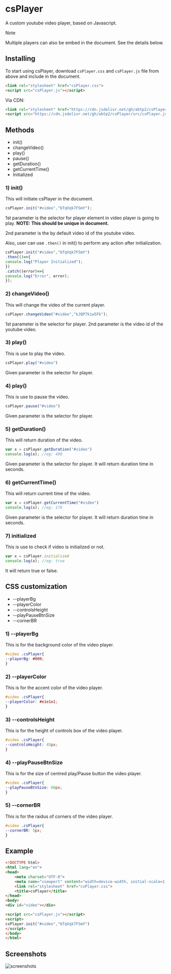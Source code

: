 # csPlayer
A custom youtube video player, based on Javascript.

> [!NOTE]
> Multiple players can also be embed in the document. See the details below.


## Installing
To start using csPlayer, download `csPlayer.css` and `csPlayer.js` file from above and include in the document.
```html
<link rel="stylesheet" href="csPlayer.css">
<script src="csPlayer.js"></script>
```
Via CDN:
```html
<link rel="stylesheet" href="https://cdn.jsdelivr.net/gh/abtp2/csPlayer/src/csPlayer.css">
<script src="https://cdn.jsdelivr.net/gh/abtp2/csPlayer/src/csPlayer.js"></script>
```

## Methods
- init()
- changeVideo()
- play()
- pause()
- getDuration()
- getCurrentTime()
- Initialized

### 1) init()
This will initiate csPlayer in the document.
```js
csPlayer.init("#video","bTqVqk7FSmY");
```
1st parameter is the selector for player element in video player is going to play. **NOTE: This should be unique in document.**

2nd parameter is the by default video id of the youtube video.


Also, user can use  `.then()` in init() to perform any action after initialization.
```js
csPlayer.init("#video","bTqVqk7FSmY")
.then(()=>{
console.log("Player Initialized");
})
.catch((error)=>{
console.log("Error", error);
});
```

### 2) changeVideo()
This will change the video of the current player.
```js
csPlayer.changeVideo("#video","kJQP7kiw5Fk");
```
1st parameter is the selector for player.
2nd parameter is the video id of the youtube video.

### 3) play()
This is use to play the video.
```js
csPlayer.play("#video")
```
Given parameter is the selector for player.

### 4) play()
This is use to pause the video.
```js
csPlayer.pause("#video")
```
Given parameter is the selector for player.

### 5) getDuration()
This will return duration of the video.
```js
var x = csPlayer.getDuration("#video")
console.log(x); //eg: 490
```
Given parameter is the selector for player.
It will return duration time in seconds.

### 6) getCurrentTime()
This will return current time of the video.
```js
var x = csPlayer.getCurrentTime("#video")
console.log(x); //eg: 176
```
Given parameter is the selector for player.
It will return duration time in seconds.

### 7) initialized
This is use to check if video is initialized or not.
```js
var x = csPlayer.initialized
console.log(x); //eg: true
```
It will return true or false.

## CSS customization
- --playerBg
- --playerColor
- --controlsHeight
- --playPauseBtnSize
- --cornerBR

### 1) --playerBg
This is for the background color of the video player.
```css
#video .csPlayer{
--playerBg: #000;
}
```
### 2) --playerColor
This is for the accent color of the video player.
```css
#video .csPlayer{
--playerColor: #e1e1e1;
}
```
### 3) --controlsHeight
This is for the height of controls box of the video player.
```css
#video .csPlayer{
--controlsHeight: 45px;
}
```
### 4) --playPauseBtnSize
This is for the size of centred play/Pause button the video player.
```css
#video .csPlayer{
--playPauseBtnSize: 60px;
}
```
### 5) --cornerBR
This is for the raidus of corners of the video player.
```css
#video .csPlayer{
--cornerBR: 5px;
}
```


## Example
```html
<!DOCTYPE html>
<html lang="en">
<head>
    <meta charset="UTF-8">
    <meta name="viewport" content="width=device-width, initial-scale=1.0"/>
    <link rel="stylesheet" href="csPlayer.css">
    <title>csPlayer</title>
</head>
<body>
<div id="video"></div>

<script src="csPlayer.js"></script>
<script>
csPlayer.init("#video","bTqVqk7FSmY")
</script>
</body>
</html>
```


## Screenshots
![screenshots](https://i.ibb.co/Tqtxqp0/20240926-123313.jpg)
